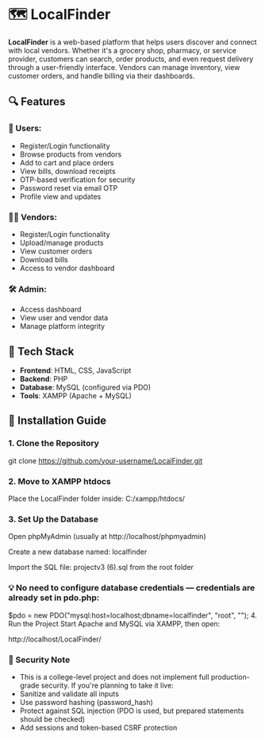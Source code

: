 # 🗺️ LocalFinder

**LocalFinder** is a web-based platform that helps users discover and connect with local vendors. Whether it's a grocery shop, pharmacy, or service provider, customers can search, order products, and even request delivery through a user-friendly interface. Vendors can manage inventory, view customer orders, and handle billing via their dashboards.


## 🔍 Features

### 👤 Users:
- Register/Login functionality
- Browse products from vendors
- Add to cart and place orders
- View bills, download receipts
- OTP-based verification for security
- Password reset via email OTP
- Profile view and updates

### 🧑‍💼 Vendors:
- Register/Login functionality
- Upload/manage products
- View customer orders
- Download bills
- Access to vendor dashboard

### 🛠️ Admin:
- Access dashboard
- View user and vendor data
- Manage platform integrity



## 🧪 Tech Stack

- **Frontend**: HTML, CSS, JavaScript
- **Backend**: PHP
- **Database**: MySQL (configured via PDO)
- **Tools**: XAMPP (Apache + MySQL)



## 🧰 Installation Guide

### 1. Clone the Repository

git clone https://github.com/your-username/LocalFinder.git

### 2. Move to XAMPP htdocs
Place the LocalFinder folder inside:
C:/xampp/htdocs/

### 3. Set Up the Database
Open phpMyAdmin (usually at http://localhost/phpmyadmin)

Create a new database named:
localfinder

Import the SQL file:
projectv3 (6).sql from the root folder

### 💡 No need to configure database credentials — credentials are already set in pdo.php:

$pdo = new PDO("mysql:host=localhost;dbname=localfinder", "root", "");
4. Run the Project
Start Apache and MySQL via XAMPP, then open:

http://localhost/LocalFinder/

### 🚨 Security Note
- This is a college-level project and does not implement full production-grade security. If you're planning to take it live:
- Sanitize and validate all inputs
- Use password hashing (password_hash)
- Protect against SQL injection (PDO is used, but prepared statements should be checked)
- Add sessions and token-based CSRF protection
